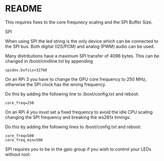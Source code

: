 # README

This requires fixes to the core frequnecy scaling and the SPI Buffer Size.

SPI

When using SPI the led string is the only device which can be connected to the SPI bus. Both digital (I2S/PCM) and analog (PWM) audio can be used.

Many distributions have a maximum SPI transfer of 4096 bytes. This can be changed in /boot/cmdline.txt by appending

    spidev.bufsiz=32768
On an RPi 3 you have to change the GPU core frequency to 250 MHz, otherwise the SPI clock has the wrong frequency.

Do this by adding the following line to /boot/config.txt and reboot:

    core_freq=250
On an RPi 4 you must set a fixed frequency to avoid the idle CPU scaling changing the SPI frequency and breaking the ws281x timings:

Do this by adding the following lines to /boot/config.txt and reboot:

    core_freq=500
    core_freq_min=500
SPI requires you to be in the gpio group if you wish to control your LEDs without root.

